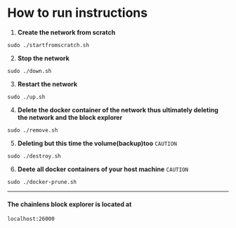 # How to run instructions

1.  __Create the network from scratch__
```
sudo ./startfromscratch.sh
```
2.  __Stop the network__
```
sudo ./down.sh
```
3.  __Restart the network__
```
sudo ./up.sh
```
4.  __Delete the docker container of the network thus ultimately deleting the network and the block explorer__
```
sudo ./remove.sh
```
5. __Deleting but this time the volume(backup)too__
`CAUTION`
```
sudo ./destroy.sh
```
6.  __Deete all docker containers of your host machine__
`CAUTION`
```
sudo ./docker-prune.sh
```
---
#### The chainlens block explorer is located at 
`localhost:26000`